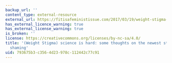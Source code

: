 ```yaml
---
backup_url: ''
content_type: external-resource
external_url: https://fitisafeministissue.com/2017/03/19/weight-stigma-science-is-hard-some-thoughts-on-the-newest-study-on-fat-shaming/
has_external_licence_warning: true
has_external_license_warning: true
is_broken: ''
license: https://creativecommons.org/licenses/by-nc-sa/4.0/
title: '(Weight Stigma) science is hard: some thoughts on the newest study on fat
  shaming'
uid: 793675b3-c356-4d23-978c-112442c77c91
---
```

